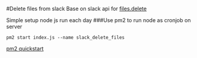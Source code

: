 #Delete files from slack
Base on slack api for [files.delete](https://api.slack.com/methods/files.delete)

Simple setup node js run each day
###Use pm2 to run node as cronjob on server

	pm2 start index.js --name slack_delete_files
[pm2 quickstart](http://pm2.keymetrics.io/docs/usage/quick-start/)